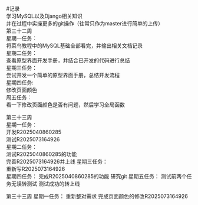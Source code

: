 #记录  
学习MySQL以及Django相关知识  
并在过程中实操更多的git操作（往常只作为master进行简单的上传）  
第三十二周  
星期一任务：    
将菜鸟教程中的MySQL基础全部看完，并输出相关文档记录  
星期二任务：  
查看原型界面开发手册，并结合已开发的代码进行总结  
星期三任务：  
尝试开发一个简单的原型界面手册，总结开发流程  
星期四任务:  
修改页面颜色  
周五任务：  
看一下修改页面颜色是否有问题，然后学习全局函数

第三十三周  
星期一任务：  
开发R2025040860285  
测试R2025073164926  
星期二任务：  
测试R2025040860285的功能  
完善R2025073164926并上线
星期三任务：  
重新写R2025073164926  
星期四任务：
完成R2025040860285的功能
研究git
星期五任务：
测试前两个任务无误转测试
测试成功的转上线

第三十三周
星期一任务：
重新整对需求
完成页面颜色的修改R2025073164926
